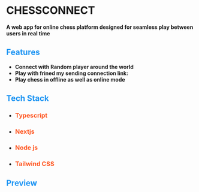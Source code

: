 # CHESSCONNECT

**A web app for online chess platform designed for seamless play between users in real time**

## <span style="color:#2196F3">Features</span>

- **Connect with Random player around the world**
- **Play with frined my sending connection link:**
- **Play chess in offline as well as online mode**

## <span style="color:#2196F3">Tech Stack</span>

- ### <span style="color:#FF5722">Typescript</span>
- ### <span style="color:#FF5722">Nextjs</span>
- ### <span style="color:#FF5722">Node js</span>
- ### <span style="color:#FF5722">Tailwind CSS</span>

## <span style="color:#2196F3">Preview</span>
